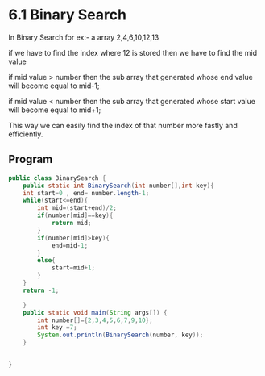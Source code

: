 # 6.1 Binary Search
In Binary Search
for ex:- a array 2,4,6,10,12,13

if we have to find the index where 12 is stored then  we have to find the mid value

if mid value > number then the sub array that generated whose end value will become equal to mid-1;

if mid value < number then the sub array that generated whose start value will become equal to mid+1;

This way we can easily find the index of that number more fastly and efficiently.

## Program
```java
public class BinarySearch {
    public static int BinarySearch(int number[],int key){
    int start=0 , end= number.length-1;
    while(start<=end){
        int mid=(start+end)/2;
        if(number[mid]==key){
            return mid;
        }
        if(number[mid]>key){
            end=mid-1;
        }
        else{
            start=mid+1;
        }
    }
    return -1;   

    }
    public static void main(String args[]) {
        int number[]={2,3,4,5,6,7,9,10};
        int key =7;
        System.out.println(BinarySearch(number, key));
    }

    
}
```
